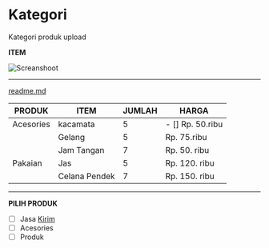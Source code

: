 # Kategori
Kategori produk upload

**ITEM**

![Screanshoot](https://github.com/on-store/Kategori/blob/master/Image/unduhan%20(17).jpg)

---

[readme.md](https://github.com/on-store/Kategori/blob/master/Image/Url.md)


PRODUK | ITEM | JUMLAH | HARGA
------------ | ------------- | ------------- | -------------
Acesories | kacamata | 5 | - [] Rp. 50.ribu
 | | Gelang | 5 | Rp. 75.ribu
  | | Jam Tangan | 7 | Rp. 50. ribu
  Pakaian | Jas | 5 | Rp. 120. ribu
   | | Celana Pendek | 7 | Rp. 150. ribu
   
---

**PILIH PRODUK**

- [ ] Jasa [Kirim](noreply@github.com)
- [ ] Acesories
- [ ] Produk
